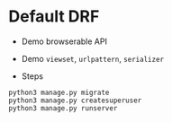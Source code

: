 # Default DRF
* Demo browserable API
* Demo `viewset`, `urlpattern`, `serializer`

* Steps
```
python3 manage.py migrate
python3 manage.py createsuperuser
python3 manage.py runserver
```


